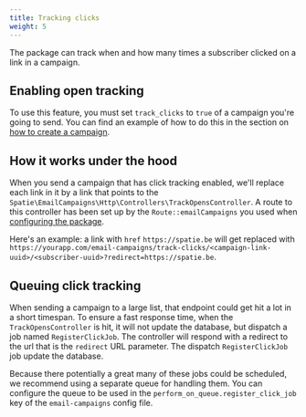 ```yaml
---
title: Tracking clicks
weight: 5
---
```


The package can track when and how many times a subscriber clicked on a link in a campaign. 

## Enabling open tracking

To use this feature, you must set `track_clicks` to `true` of a campaign you're going to send. You can find an example of how to do this in the section on [how to create a campaign](https://docs.spatie.be/laravel-email-campaigns/v1/working-with-campaigns/creating-a-campaign/).

## How it works under the hood

When you send a campaign that has click tracking enabled, we'll replace each link in it by a link that points to the `Spatie\EmailCampaigns\Http\Controllers\TrackOpensController`. A route to this controller has been set up by the `Route::emailCampaigns` you used when [configuring the package](https://docs.spatie.be/laravel-email-campaigns/v1/installation-setup/#add-the-route-macro).

Here's an example: a link with `href` `https://spatie.be` will get replaced with `https://yourapp.com/email-campaigns/track-clicks/<campaign-link-uuid>/<subscriber-uuid>?redirect=https://spatie.be`.

## Queuing click tracking

When sending a campaign to a large list, that endpoint could get hit a lot in a short timespan. To ensure a fast response time, when the `TrackOpensController` is hit, it will not update the database, but dispatch a job named `RegisterClickJob`. The controller will respond with a redirect to the url that is the `redirect` URL parameter. The dispatch `RegisterClickJob` job update the database.

Because there potentially a great many of these jobs could be scheduled, we recommend using a separate queue for handling them. You can configure the queue to be used in the `perform_on_queue.register_click_job` key of the `email-campaigns` config file.
